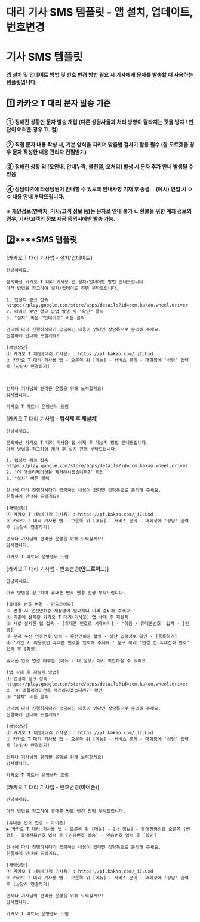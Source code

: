 # 대리 기사 SMS 템플릿 - 앱 설치, 업데이트, 번호변경

**기사 SMS 템플릿**
==============

**앱 설치 및 업데이트 방법 및 번호 번경 방법 필요 시 기사에게 문자를 발송할 때 사용하는 템플릿입니다.**

**1️⃣ 카카오 T 대리 문자 발송 기준**
-------------------------

#### **① 정해진 상황만 문자 발송 개입 (다른 상담사들과 처리 방향이 달라지는 것을 방지 / 판단이 어려운 경우 TL 컴)**

#### **② 직접 문자 내용 작성 시, 기본 양식을 지키며 맞춤법 검사기 활용 필수 (잘 모르겠을 경우 문자 작성한 내용 관리자 컨펌받기)**

#### **③ 정해진 상황 외 [오안내, 안내누락, 불친절, 오처리] 발생 시 문자 추가 안내 발생될 수 있음**

#### **④ 상담이력에 타상담원이 안내할 수 있도록 안내사항 기재 후 종결     (예시) 인입 시 ㅇㅇ 내용 안내 부탁드립니다.**

#### **※ 개인정보(연락처, 기사/고객 정보 등)는 문자로 안내 불가 ㄴ 환불을 위한 계좌 정보의 경우, 기사/고객의 정보 제공 동의시에만 발송 가능.**

**2️⃣****SMS 템플릿**
------------------

[카카오 T 대리 기사앱 - 설치/업데이트]

```
안녕하세요.  
  
문의하신 카카오 T 대리 기사용 앱 설치/업데이트 방법 안내드립니다.  
아래 방법을 참고하여 설치/업데이트 진행 부탁드립니다.  
  
1. 앱설치 링크 접속  
https://play.google.com/store/apps/details?id=com.kakao.wheel.driver  
2. 데이터 보안 경고 팝업 발생 시 "확인" 클릭  
3. "설치" 혹은 "업데이트" 버튼 클릭  
  
안내에 따라 진행하시다가 궁금하신 내용이 있다면 상담톡으로 문의해 주세요.  
친절하게 안내해 드릴게요!  
  
[채팅상담]  
① 카카오 T 채널(대리 기사용) : https://pf.kakao.com/_iILUxd  
② 카카오 T 대리 기사용 앱 - 오른쪽 위 [메뉴] - 서비스 문의 - 대화창에 '상담' 입력 후 [상담사 연결하기]  
  
  
  
언제나 기사님의 편리한 운행을 위해 노력할게요!  
감사합니다.  
  
카카오 T 파트너 운영센터 드림
```

[카카오 T 대리 기사앱 - **앱삭제 후 재설치**]

```
안녕하세요.  
  
문의하신 카카오 T 대리 기사용 앱 삭제 후 재설치 방법 안내드립니다.  
아래 방법을 참고하여 제거 후 설치 진행 부탁드립니다.  
  
1. 앱설치 링크 접속  
https://play.google.com/store/apps/details?id=com.kakao.wheel.driver  
2. '이 애플리케이션을 제거하시겠습니까?' 확인  
3. "설치" 버튼 클릭  
  
안내에 따라 진행하시다가 궁금하신 내용이 있다면 상담톡으로 문의해 주세요.  
친절하게 안내해 드릴게요!  
  
[채팅상담]  
① 카카오 T 채널(대리 기사용) : https://pf.kakao.com/_iILUxd  
② 카카오 T 대리 기사용 앱 - 오른쪽 위 [메뉴] - 서비스 문의 - 대화창에 '상담' 입력 후 [상담사 연결하기]  
  
언제나 기사님의 편리한 운행을 위해 노력할게요!  
감사합니다.  
  
카카오 T 파트너 운영센터 드림
```

[카카오 T 대리 기사앱 - 번호변경(**안드로이드**)]

```
안녕하세요.  
  
아래 방법을 참고하여 휴대폰 번호 변경 진행 부탁드립니다.  
  
[휴대폰 번호 변경 - 안드로이드]  
※ 변경 시 운전면허증 재촬영이 필요하니 미리 준비해 주세요.  
① 기존에 설치된 카카오 T 대리(기사용) 앱 삭제 후 재설치  
② 새로 설치한 앱 접속 - [휴대폰 번호로 시작하기] - '이름 / 휴대폰번호' 입력 - [인증]  
③ 문자 수신 인증번호 입력 - 운전면허증 촬영 - 하단 입력정보 확인 - [등록하기]  
④ '가입 시 이용했던 휴대폰 번호를 입력해 주세요.' 문구 아래 '변경 전 휴대전화 번호' 입력 후 [확인]  
  
휴대폰 번호 변경 여부는 [메뉴 - 내 정보] 에서 확인하실 수 있어요.  
  
[앱 삭제 후 재설치 방법]  
① 앱설치 링크 접속  
https://play.google.com/store/apps/details?id=com.kakao.wheel.driver  
② '이 애플리케이션을 제거하시겠습니까?' 확인  
③ "설치" 버튼 클릭  
  
안내에 따라 진행하시다가 궁금하신 내용이 있다면 상담톡으로 문의해 주세요.  
친절하게 안내해 드릴게요!  
  
[채팅상담]  
① 카카오 T 채널(대리 기사용) : https://pf.kakao.com/_iILUxd  
① 카카오 T 대리 기사용 앱 - 오른쪽 위 [메뉴] - 서비스 문의 - 대화창에 '상담' 입력 후 [상담사 연결하기]  
  
언제나 기사님의 편리한 운행을 위해 노력할게요!  
감사합니다.  
  
카카오 T 파트너 운영센터 드림
```

[카카오 T 대리 기사앱 - 번호변경(**아이폰**)]

```
안녕하세요.  
  
아래 방법을 참고하여 휴대폰 번호 변경 진행 부탁드립니다.  
  
[휴대폰 번호 변경 - 아이폰]  
▶ 카카오 T 대리 기사용 앱 - 오른쪽 위 [메뉴] - [내 정보] - 휴대전화번호 오른쪽 [변경] - 휴대전화번호 입력 후 [인증번호 발송] - 인증번호 입력 후 [확인]  
  
안내에 따라 진행하시다가 궁금하신 내용이 있다면 상담톡으로 문의해 주세요.  
친절하게 안내해 드릴게요.  
  
[채팅상담]  
① 카카오 T 채널(대리 기사용) : https://pf.kakao.com/_iILUxd  
② 카카오 T 대리 기사용 앱 - 오른쪽 위 [메뉴] - 서비스 문의 - 대화창에 '상담' 입력 후 [상담사 연결하기]  
  
언제나 기사님의 편리한 운행을 위해 노력할게요!  
감사합니다.  
  
카카오 T 파트너 운영센터 드림
```